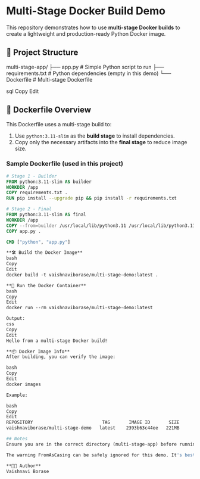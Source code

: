 # Multi-Stage Docker Build Demo

This repository demonstrates how to use **multi-stage Docker builds** to create a lightweight and production-ready Python Docker image.

## 📁 Project Structure
multi-stage-app/
├── app.py # Simple Python script to run
├── requirements.txt # Python dependencies (empty in this demo)
└── Dockerfile # Multi-stage Dockerfile

sql
Copy
Edit

## 🐳 Dockerfile Overview

This Dockerfile uses a multi-stage build to:

1. Use `python:3.11-slim` as the **build stage** to install dependencies.
2. Copy only the necessary artifacts into the **final stage** to reduce image size.

### Sample Dockerfile (used in this project)

```Dockerfile
# Stage 1 - Builder
FROM python:3.11-slim AS builder
WORKDIR /app
COPY requirements.txt .
RUN pip install --upgrade pip && pip install -r requirements.txt

# Stage 2 - Final
FROM python:3.11-slim AS final
WORKDIR /app
COPY --from=builder /usr/local/lib/python3.11 /usr/local/lib/python3.11
COPY app.py .

CMD ["python", "app.py"]

**🛠️ Build the Docker Image**
bash
Copy
Edit
docker build -t vaishnaviborase/multi-stage-demo:latest .

**🚀 Run the Docker Container**
bash
Copy
Edit
docker run --rm vaishnaviborase/multi-stage-demo:latest

Output:
css
Copy
Edit
Hello from a multi-stage Docker build!

**📦 Docker Image Info**
After building, you can verify the image:

bash
Copy
Edit
docker images

Example:

bash
Copy
Edit
REPOSITORY                          TAG       IMAGE ID       SIZE
vaishnaviborase/multi-stage-demo   latest    2393b63c44ee   221MB

## Notes
Ensure you are in the correct directory (multi-stage-app) before running build commands.

The warning FromAsCasing can be safely ignored for this demo. It's best practice to use consistent casing for Dockerfile keywords like FROM and AS.

**🧑‍💻 Author**
Vaishnavi Borase




